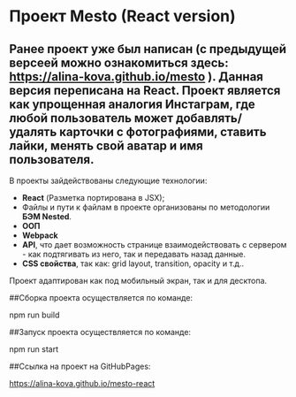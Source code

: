 # Проект Mesto (React version)

## Ранее проект уже был написан (с предыдущей версеей можно ознакомиться здесь: https://alina-kova.github.io/mesto ). Данная версия переписана на React. Проект является как упрощенная аналогия Инстаграм, где любой пользователь может добавлять/удалять карточки с фотографиями, ставить лайки, менять свой аватар и имя пользователя.

В проекты зайдействованы следующие технологии:

* **React** (Разметка портирована в JSX);
* Файлы и пути к файлам в проекте организованы по методологии **БЭМ Nested**.
* **ООП**
* **Webpack**
* **API**, что дает возможность странице взаимодействовать с сервером - как подтягивать из него, так и передавать назад данные.
* **CSS свойства**, так как: grid layout, transition, opacity и т.д..

 Проект адаптирован как под мобильный экран, так и для десктопа.

 ##Сборка проекта осуществляется по команде:

 npm run build

  ##Запуск проекта осуществляется по команде:

 npm run start

##Cсылка на проект на GitHubPages:

https://alina-kova.github.io/mesto-react
